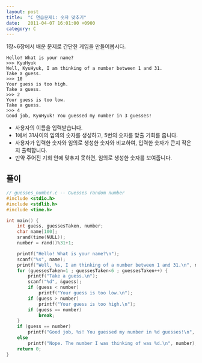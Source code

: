 ```yaml
---
layout: post
title:  "C 연습문제1: 숫자 맞추기"
date:   2011-04-07 16:01:00 +0900
category: C
---
```


1장~6장에서 배운 문제로 간단한 게임을 만들어봅시다.

```
Hello! What is your name?
>>> KyuHyuk
Well, KyuHyuk, I am thinking of a number between 1 and 31.
Take a guess.
>>> 10
Your guess is too high.
Take a guess.
>>> 2
Your guess is too low.
Take a guess.
>>> 4
Good job, KyuHyuk! You guessed my number in 3 guesses!
```

- 사용자의 이름을 입력받습니다.
- 1에서 31사이의 임의의 숫자를 생성하고, 5번의 숫자를 맞출 기회를 줍니다.
- 사용자가 입력한 숫자와 임의로 생성한 숫자와 비교하여, 입력한 숫자가 큰지 작은지 출력합니다.
- 만약 주어진 기회 안에 맞추지 못하면, 임의로 생성한 숫자를 보여줍니다.

## **풀이**

```c
// guesses_number.c -- Guesses random number
#include <stdio.h>
#include <stdlib.h>
#include <time.h>

int main() {
    int guess, guessesTaken, number;
    char name[100];
    srand(time(NULL));
    number = rand()%31+1;

    printf("Hello! What is your name?\n");
    scanf("%s", name);
    printf("Well, %s, I am thinking of a number between 1 and 31.\n", name);
    for (guessesTaken=1 ; guessesTaken<6 ; guessesTaken++) {
        printf("Take a guess.\n");
        scanf("%d", &guess);
        if (guess < number)
            printf("Your guess is too low.\n");
        if (guess > number)
            printf("Your guess is too high.\n");
        if (guess == number)
            break;
    }
    if (guess == number)
        printf("Good job, %s! You guessed my number in %d guesses!\n", name, guessesTaken);
    else
        printf("Nope. The number I was thinking of was %d.\n", number);
    return 0;
}
```
